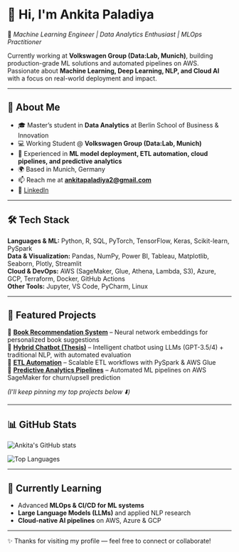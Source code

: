# 👋 Hi, I'm Ankita Paladiya  

🚀 *Machine Learning Engineer | Data Analytics Enthusiast | MLOps Practitioner*  

Currently working at **Volkswagen Group (Data:Lab, Munich)**, building production-grade ML solutions and automated pipelines on AWS. Passionate about **Machine Learning, Deep Learning, NLP, and Cloud AI** with a focus on real-world deployment and impact.  

---

## 🔹 About Me
- 🎓 Master’s student in **Data Analytics** at Berlin School of Business & Innovation  
- 💻 Working Student @ **Volkswagen Group (Data:Lab, Munich)**  
- 🔬 Experienced in **ML model deployment, ETL automation, cloud pipelines, and predictive analytics**  
- 🌍 Based in Munich, Germany  
- 📫 Reach me at **ankitapaladiya2@gmail.com**  
- 🔗 [LinkedIn](https://www.linkedin.com/in/ankitapaladiya)  

---

## 🛠️ Tech Stack
**Languages & ML:** Python, R, SQL, PyTorch, TensorFlow, Keras, Scikit-learn, PySpark  
**Data & Visualization:** Pandas, NumPy, Power BI, Tableau, Matplotlib, Seaborn, Plotly, Streamlit  
**Cloud & DevOps:** AWS (SageMaker, Glue, Athena, Lambda, S3), Azure, GCP, Terraform, Docker, GitHub Actions  
**Other Tools:** Jupyter, VS Code, PyCharm, Linux  

---

## 📌 Featured Projects
🔹 [**Book Recommendation System**](#) – Neural network embeddings for personalized book suggestions  
🔹 [**Hybrid Chatbot (Thesis)**](#) – Intelligent chatbot using LLMs (GPT-3.5/4) + traditional NLP, with automated evaluation  
🔹 [**ETL Automation**](#) – Scalable ETL workflows with PySpark & AWS Glue  
🔹 [**Predictive Analytics Pipelines**](#) – Automated ML pipelines on AWS SageMaker for churn/upsell prediction  

*(I’ll keep pinning my top projects below ⬇️)*  

---

## 📊 GitHub Stats
![Ankita's GitHub stats](https://github-readme-stats.vercel.app/api?username=ankitapaladiya&show_icons=true&theme=tokyonight)  

![Top Languages](https://github-readme-stats.vercel.app/api/top-langs/?username=ankitapaladiya&layout=compact&theme=tokyonight)  

---

## 🌱 Currently Learning
- Advanced **MLOps & CI/CD for ML systems**  
- **Large Language Models (LLMs)** and applied NLP research  
- **Cloud-native AI pipelines** on AWS, Azure & GCP  

---

✨ Thanks for visiting my profile — feel free to connect or collaborate!
